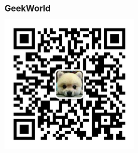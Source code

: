 # GeekWorld
![Image text](https://github.com/jokoperu/GeekWorld/blob/master/wx.jpg?raw=true "百度logo")
